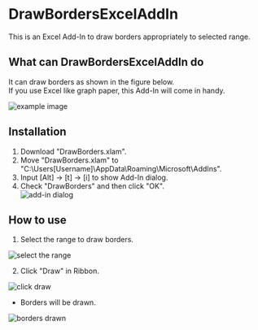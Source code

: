 # DrawBordersExcelAddIn
This is an Excel Add-In to draw borders appropriately to selected range.

## What can DrawBordersExcelAddIn do
It can draw borders as shown in the figure below.  
If you use Excel like graph paper, this Add-In will come in handy.  

![example image](https://github.com/minoru-nagasawa/DrawBordersExcelAddin/blob/master/example.png)

## Installation
1. Download "DrawBorders.xlam".
2. Move "DrawBorders.xlam" to "C:\Users\[Username]\AppData\Roaming\Microsoft\AddIns".
3. Input [Alt] -> [t] -> [i] to show Add-In dialog.
4. Check "DrawBorders" and then click "OK".  
 ![add-in dialog](https://github.com/minoru-nagasawa/DrawBordersExcelAddin/blob/master/add-in.png)

## How to use
1. Select the range to draw borders.  

 ![select the range](https://github.com/minoru-nagasawa/DrawBordersExcelAddin/blob/master/select.png)  

2. Click "Draw" in Ribbon.  

 ![click draw](https://github.com/minoru-nagasawa/DrawBordersExcelAddin/blob/master/click.png)  

* Borders will be drawn.  

 ![borders drawn](https://github.com/minoru-nagasawa/DrawBordersExcelAddin/blob/master/drawn.png)  
